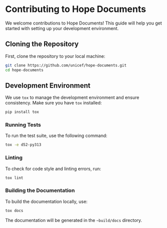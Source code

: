 # Contributing to Hope Documents

We welcome contributions to Hope Documents! This guide will help you get started with setting up your development environment.

## Cloning the Repository

First, clone the repository to your local machine:

```bash
git clone https://github.com/unicef/hope-documents.git
cd hope-documents
```

## Development Environment

We use `tox` to manage the development environment and ensure consistency. Make sure you have `tox` installed:

```bash
pip install tox
```

### Running Tests

To run the test suite, use the following command:

```bash
tox -e d52-py313
```

### Linting

To check for code style and linting errors, run:

```bash
tox lint
```

### Building the Documentation

To build the documentation locally, use:

```bash
tox docs
```

The documentation will be generated in the `~build/docs` directory.
